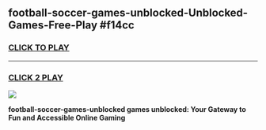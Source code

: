 
## football-soccer-games-unblocked-Unblocked-Games-Free-Play #f14cc
<h3>
<a href="https://us.freeplayer.one?title=football-soccer-games-unblocked&ref=9M">CLICK TO PLAY</a></h3>
<hr>

<h3>
<a href="https://us.freeplayer.one?title=football-soccer-games-unblocked&ref=9M">CLICK 2 PLAY</a>
  
</h3>

<a href="https://us.freeplayer.one?title=football-soccer-games-unblocked&ref=9M"><img src="https://clearcache.store/games.png"></a>


**football-soccer-games-unblocked games unblocked: Your Gateway to Fun and Accessible Online Gaming**
